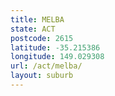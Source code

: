 ```yaml
---
title: MELBA
state: ACT
postcode: 2615
latitude: -35.215386
longitude: 149.029308
url: /act/melba/
layout: suburb
---
```

